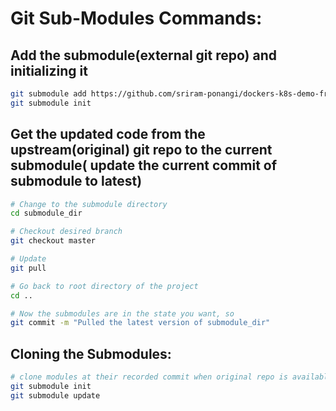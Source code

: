 # Git Sub-Modules Commands:

## Add the submodule(external git repo) and initializing it
```sh
git submodule add https://github.com/sriram-ponangi/dockers-k8s-demo-frontend.git submodule_dir
git submodule init
```

## Get the updated code from the upstream(original) git repo to the current submodule( update the current commit of submodule to latest)
```sh
# Change to the submodule directory
cd submodule_dir

# Checkout desired branch
git checkout master

# Update
git pull

# Go back to root directory of the project
cd ..

# Now the submodules are in the state you want, so
git commit -m "Pulled the latest version of submodule_dir"
```

## Cloning the Submodules:
```sh
# clone modules at their recorded commit when original repo is available
git submodule init 
git submodule update
```